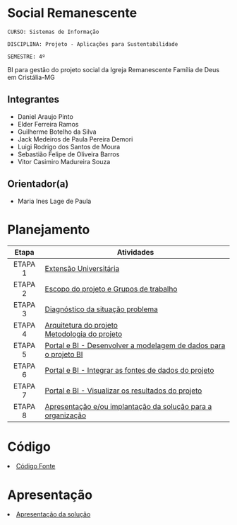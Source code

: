 # Social Remanescente

`CURSO: Sistemas de Informação`

`DISCIPLINA: Projeto - Aplicações para Sustentabilidade`

`SEMESTRE: 4º`

BI para gestão do projeto social da Igreja Remanescente Família de Deus em Cristália-MG

## Integrantes

- Daniel Araujo Pinto
- Elder Ferreira Ramos
- Guilherme Botelho da Silva
- Jack Medeiros de Paula Pereira Demori
- Luigi Rodrigo dos Santos de Moura
- Sebastião Felipe de Oliveira Barros
- Vitor Casimiro Madureira Souza

## Orientador(a)

- Maria Ines Lage de Paula

# Planejamento

|  Etapa  | Atividades                                                                                          |
| :-----: | --------------------------------------------------------------------------------------------------- |
| ETAPA 1 | [Extensão Universitária]()
| ETAPA 2 | [Escopo do projeto e Grupos de trabalho](escopo.md)                                                 |
| ETAPA 3 | [Diagnóstico da situação problema](diagnostico.md)                                                  |
| ETAPA 4 | [Arquitetura do projeto]()<br>[Metodologia do projeto]()                                            |
| ETAPA 5 | [Portal e BI - Desenvolver a modelagem de dados para o projeto BI]()                                |
| ETAPA 6 | [Portal e BI - Integrar as fontes de dados do projeto]()                                            |
| ETAPA 7 | [Portal e BI - Visualizar os resultados do projeto]()                                               |
| ETAPA 8 | [Apresentação e/ou implantação da solução para a organização]()                                     |

# Código

<li><a href=""> Código Fonte</a></li>

# Apresentação

<li><a href=""> Apresentação da solução</a></li>
